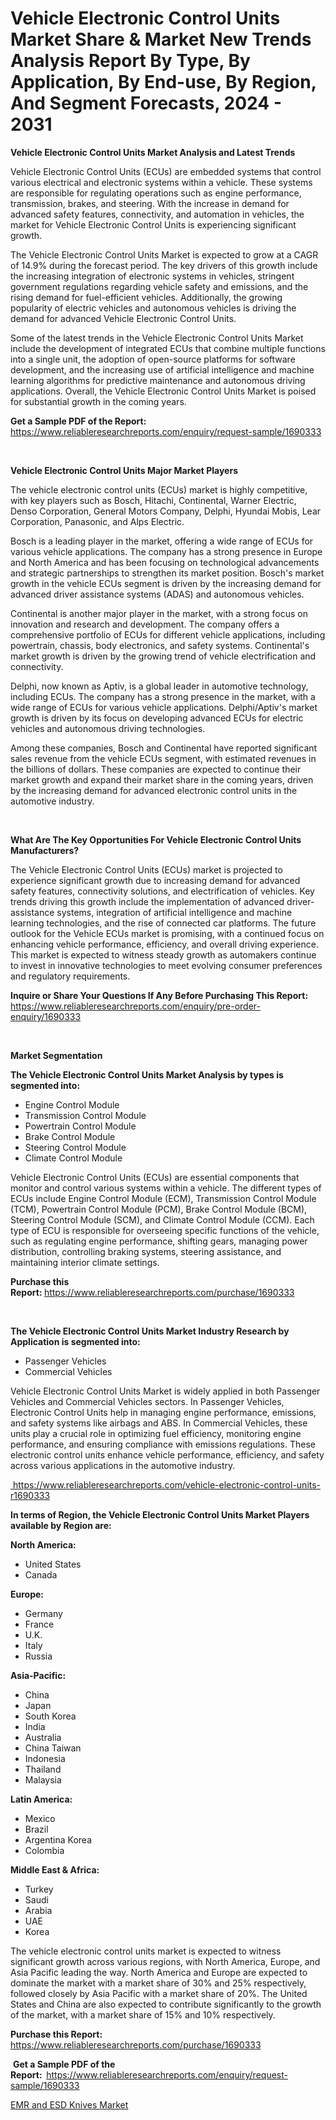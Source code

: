 <p><h1>Vehicle Electronic Control Units Market Share & Market New Trends Analysis Report By Type, By Application, By End-use, By Region, And Segment Forecasts, 2024 - 2031</h1></p><p><strong>Vehicle Electronic Control Units Market Analysis and Latest Trends</strong></p>
<p><p>Vehicle Electronic Control Units (ECUs) are embedded systems that control various electrical and electronic systems within a vehicle. These systems are responsible for regulating operations such as engine performance, transmission, brakes, and steering. With the increase in demand for advanced safety features, connectivity, and automation in vehicles, the market for Vehicle Electronic Control Units is experiencing significant growth.</p><p>The Vehicle Electronic Control Units Market is expected to grow at a CAGR of 14.9% during the forecast period. The key drivers of this growth include the increasing integration of electronic systems in vehicles, stringent government regulations regarding vehicle safety and emissions, and the rising demand for fuel-efficient vehicles. Additionally, the growing popularity of electric vehicles and autonomous vehicles is driving the demand for advanced Vehicle Electronic Control Units.</p><p>Some of the latest trends in the Vehicle Electronic Control Units Market include the development of integrated ECUs that combine multiple functions into a single unit, the adoption of open-source platforms for software development, and the increasing use of artificial intelligence and machine learning algorithms for predictive maintenance and autonomous driving applications. Overall, the Vehicle Electronic Control Units Market is poised for substantial growth in the coming years.</p></p>
<p><strong>Get a Sample PDF of the Report:&nbsp;</strong> <a href="https://www.reliableresearchreports.com/enquiry/request-sample/1690333">https://www.reliableresearchreports.com/enquiry/request-sample/1690333</a></p>
<p>&nbsp;</p>
<p><strong>Vehicle Electronic Control Units Major Market Players</strong></p>
<p><p>The vehicle electronic control units (ECUs) market is highly competitive, with key players such as Bosch, Hitachi, Continental, Warner Electric, Denso Corporation, General Motors Company, Delphi, Hyundai Mobis, Lear Corporation, Panasonic, and Alps Electric. </p><p>Bosch is a leading player in the market, offering a wide range of ECUs for various vehicle applications. The company has a strong presence in Europe and North America and has been focusing on technological advancements and strategic partnerships to strengthen its market position. Bosch's market growth in the vehicle ECUs segment is driven by the increasing demand for advanced driver assistance systems (ADAS) and autonomous vehicles.</p><p>Continental is another major player in the market, with a strong focus on innovation and research and development. The company offers a comprehensive portfolio of ECUs for different vehicle applications, including powertrain, chassis, body electronics, and safety systems. Continental's market growth is driven by the growing trend of vehicle electrification and connectivity.</p><p>Delphi, now known as Aptiv, is a global leader in automotive technology, including ECUs. The company has a strong presence in the market, with a wide range of ECUs for various vehicle applications. Delphi/Aptiv's market growth is driven by its focus on developing advanced ECUs for electric vehicles and autonomous driving technologies.</p><p>Among these companies, Bosch and Continental have reported significant sales revenue from the vehicle ECUs segment, with estimated revenues in the billions of dollars. These companies are expected to continue their market growth and expand their market share in the coming years, driven by the increasing demand for advanced electronic control units in the automotive industry.</p></p>
<p>&nbsp;</p>
<p><strong>What Are The Key Opportunities For Vehicle Electronic Control Units Manufacturers?</strong></p>
<p><p>The Vehicle Electronic Control Units (ECUs) market is projected to experience significant growth due to increasing demand for advanced safety features, connectivity solutions, and electrification of vehicles. Key trends driving this growth include the implementation of advanced driver-assistance systems, integration of artificial intelligence and machine learning technologies, and the rise of connected car platforms. The future outlook for the Vehicle ECUs market is promising, with a continued focus on enhancing vehicle performance, efficiency, and overall driving experience. This market is expected to witness steady growth as automakers continue to invest in innovative technologies to meet evolving consumer preferences and regulatory requirements.</p></p>
<p><strong>Inquire or Share Your Questions If Any Before Purchasing This Report:</strong> <a href="https://www.reliableresearchreports.com/enquiry/pre-order-enquiry/1690333">https://www.reliableresearchreports.com/enquiry/pre-order-enquiry/1690333</a></p>
<p>&nbsp;</p>
<p><strong>Market Segmentation</strong></p>
<p><strong>The Vehicle Electronic Control Units Market Analysis by types is segmented into:</strong></p>
<p><ul><li>Engine Control Module</li><li>Transmission Control Module</li><li>Powertrain Control Module</li><li>Brake Control Module</li><li>Steering Control Module</li><li>Climate Control Module</li></ul></p>
<p><p>Vehicle Electronic Control Units (ECUs) are essential components that monitor and control various systems within a vehicle. The different types of ECUs include Engine Control Module (ECM), Transmission Control Module (TCM), Powertrain Control Module (PCM), Brake Control Module (BCM), Steering Control Module (SCM), and Climate Control Module (CCM). Each type of ECU is responsible for overseeing specific functions of the vehicle, such as regulating engine performance, shifting gears, managing power distribution, controlling braking systems, steering assistance, and maintaining interior climate settings.</p></p>
<p><strong>Purchase this Report:&nbsp;</strong><a href="https://www.reliableresearchreports.com/purchase/1690333">https://www.reliableresearchreports.com/purchase/1690333</a></p>
<p>&nbsp;</p>
<p><strong>The Vehicle Electronic Control Units Market Industry Research by Application is segmented into:</strong></p>
<p><ul><li>Passenger Vehicles</li><li>Commercial Vehicles</li></ul></p>
<p><p>Vehicle Electronic Control Units Market is widely applied in both Passenger Vehicles and Commercial Vehicles sectors. In Passenger Vehicles, Electronic Control Units help in managing engine performance, emissions, and safety systems like airbags and ABS. In Commercial Vehicles, these units play a crucial role in optimizing fuel efficiency, monitoring engine performance, and ensuring compliance with emissions regulations. These electronic control units enhance vehicle performance, efficiency, and safety across various applications in the automotive industry.</p></p>
<p><a href="https://www.reliableresearchreports.com/vehicle-electronic-control-units-r1690333">&nbsp;https://www.reliableresearchreports.com/vehicle-electronic-control-units-r1690333</a></p>
<p><strong>In terms of Region, the Vehicle Electronic Control Units Market Players available by Region are:</strong></p>
<p>
    <p> <strong> North America: </strong>
        <ul>
            <li>United States</li>
            <li>Canada</li>
        </ul>
        </p> 
    <p> <strong> Europe: </strong>
        <ul>
            <li>Germany</li>
            <li>France</li>
            <li>U.K.</li>
            <li>Italy</li>
            <li>Russia</li>
        </ul>
        </p> 
    <p> <strong> Asia-Pacific: </strong>
        <ul>
            <li>China</li>
            <li>Japan</li>
            <li>South Korea</li>
            <li>India</li>
            <li>Australia</li>
            <li>China Taiwan</li>
            <li>Indonesia</li>
            <li>Thailand</li>
            <li>Malaysia</li>
        </ul>
        </p> 
    <p> <strong> Latin America: </strong>
        <ul>
            <li>Mexico</li>
            <li>Brazil</li>
            <li>Argentina Korea</li>
            <li>Colombia</li>
        </ul>
        </p> 
    <p> <strong> Middle East & Africa: </strong>
        <ul>
            <li>Turkey</li>
            <li>Saudi</li>
            <li>Arabia</li>
            <li>UAE</li>
            <li>Korea</li>
        </ul>
    </p>
    </p>
<p><p>The vehicle electronic control units market is expected to witness significant growth across various regions, with North America, Europe, and Asia Pacific leading the way. North America and Europe are expected to dominate the market with a market share of 30% and 25% respectively, followed closely by Asia Pacific with a market share of 20%. The United States and China are also expected to contribute significantly to the growth of the market, with a market share of 15% and 10% respectively.</p></p>
<p><strong>Purchase this Report: </strong><a href="https://www.reliableresearchreports.com/purchase/1690333">https://www.reliableresearchreports.com/purchase/1690333</a></p>
<p>&nbsp;<strong>Get a Sample PDF of the Report:&nbsp;&nbsp;</strong><a href="https://www.reliableresearchreports.com/enquiry/request-sample/1690333">https://www.reliableresearchreports.com/enquiry/request-sample/1690333</a></p>
<p><strong></strong></p>
<p><p><a href="https://github.com/dmmanir420/Market-Research-Report-List-1/blob/main/emr-and-esd-knives-market.md">EMR and ESD Knives Market</a></p></p>